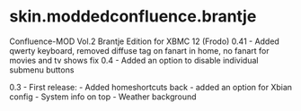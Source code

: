 skin.moddedconfluence.brantje
===========================

Confluence-MOD Vol.2 Brantje Edition for XBMC 12 (Frodo)
0.41 - Added qwerty keyboard, removed diffuse tag on fanart in home, no fanart for movies and tv shows fix
0.4 - Added an option to disable individual submenu buttons

0.3 - First release:
	  - Added homeshortcuts back
	  - added an option for Xbian config
	  - System info on top
	  - Weather background